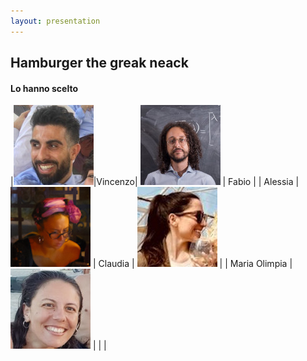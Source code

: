 ```yaml
---
layout: presentation
---
```


## Hamburger the greak neack

#### Lo hanno scelto

|![Vincenzo](./images/vincenzo.jpg)|Vincenzo| ![Fabio](./images/Fabio.jpg) | Fabio |
| Alessia |![Alessia](./images/Alessia.JPG) | Claudia | ![Claudia](./images/Claudia.jpg) |
| Maria Olimpia | ![Maria Olimpia](./images/Olimpia.jpeg) | | |
